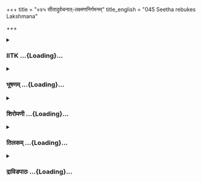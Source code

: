 +++
title = "०४५ सीतादुर्वचनात्-लक्ष्मणनिर्गमनम्"
title_english = "045 Seetha rebukes Lakshmana"

+++
<div caption="श्रीराम-हरिसीताराममूर्ति-घनपाठिभ्यां वचनम्" class="audioEmbed" src="https://archive.org/download/Ramayana-recitation-Sriram-harisItArAmamUrti-Ghanapaati-v2/Kanda_3/Kanda_3_ARK-045-Sitaa_Durvachanath_Lakshamana_Nirgamanam.mp3"></div>

<div class="js_include collapsed" newlevelforh1="3" title="IITK" unfilled url="/purANam/rAmAyaNam/audIchya-pAThaH/iitk/3_araNyakANDam/04-sItApaharaNam/045_sItAdurvachanAt-laxmaNanirgamanam.md">
<details><summary><h3>IITK ...{Loading}...</h3></summary>

There at the hermitage Sita asks Lakshmana to rush to Rama's help
Lakshmana resists, stating Rama needs no help--Sita lashes at Lakshmana
in harsh words.



#### श्लोकः
##### मूलम्
आर्तस्वरं तु तं भर्तुर्विज्ञाय सदृशं वने।  
उवाच लक्ष्मणं सीता गच्छ जीनीहि राघवम्॥3.45.1॥

##### शब्दार्थः
सीता Sita, वने in the forest, भर्तुः husband, सदृशम् similar, तम् that, आर्तस्वरम् voice in distress, विज्ञाय knowing, लक्ष्मणम् to Lakshmana, उवाच said, गच्छ go, राघवम् Rama, जानीहि know (what happened).

##### आङ्ग्लानुवादः
On hearing the voice in distress and recognising that it was similar to her husband's voice, Sita said to Lakshmana, 'Go and find out Rama's whereabouts'.



#### श्लोकः
##### मूलम्
न हि मे हृदयं स्थाने जीवितं वाऽवतिष्ठति।  
क्रोशतः परमार्तस्य श्रुतश्शब्दो मया भृशम्॥3.45.2॥  
आक्रन्दमानं तु वने भ्रातरं त्रातुमर्हसि।

##### शब्दार्थः
भृशम् greatly, क्रोशतः परमार्तस्य crying out in great distress, शब्दः voice, मया by me, श्रुतः heard, मे my, हृदयम् heart, जीवितं वा my life too, स्थाने in its place, न अवतिष्ठति is not resting, हि indeed, वने in the forest, आक्रन्दमानम् crying in pain, भ्रातरम् brother, त्रातुम् to protect, अर्हसि you ought to.

##### आङ्ग्लानुवादः
I clearly heard Rama calling out in great distress. Indeed, my heart as well as my life is not in its place (restless). You ought to go and protect your brother who is crying in pain in the forest.



#### श्लोकः
##### मूलम्
तं क्षिप्रमभिधाव त्वं भ्रातरं शरणैषिणम्॥3.45.3॥  
रक्षसां वशमापन्नं सिंहानामिव गोवृषम्।

##### शब्दार्थः
सिंहानाम् of the lions, गोवृषमिव like a bull, रक्षसाम् of demons, वशम् grip, आपन्नम् been under it, शरणैषिणम् seeking help, तं भ्रातरम् that brother, क्षिप्रम् quickly, त्वम् you, अभिधाव run.

##### आङ्ग्लानुवादः
Like a bull caught by lions, your brother is seeking help caught by demons. You should run at once to your brother.



#### श्लोकः
##### मूलम्
न जगाम तथोक्तस्तु भ्रातुराज्ञाय शासनम्॥3.45.4॥  
तमुवाच ततस्तत्र कुपिता जनकात्मजा।

##### शब्दार्थः
तथा like that, उक्तस्तु though instructed , भ्रातुः brother's, शासनम् order, आज्ञाय knowing, न जगाम did not go, ततः then, कुपिता angry, जनकात्मजा Sita, तत्र there, तम् him, उवाच said.

##### आङ्ग्लानुवादः
When he did not budge in obedience to his brother's order (to protect Sita), the daughter of Janaka in a rage said ः



#### श्लोकः
##### मूलम्
सौमित्रे मित्ररूपेण भ्रातुस्त्वमसि शत्रुवत्॥3.45.5॥  
यस्त्वमस्यामवस्थायां भ्रातरं नाभिपत्स्यसे।

##### शब्दार्थः
सौमित्रे son of Sumitra,( Lakshmana), यः who, त्वम् you, अस्याम् in this, अवस्थायाम् situation, भ्रातरम् your brother, नाभिपत्स्यसे not going to, त्वम् you, भ्रातुः to brother, मित्ररूपेण in the form of a friend, शत्रुवत् enemy, असि you are.

##### आङ्ग्लानुवादः
Since you, O son of Sumitra,  are not reaching out to your brother in this situation, you are an enemy to your brother in the guise of a friend৷৷



#### श्लोकः
##### मूलम्
इच्छसि त्वं विनश्यन्तं रामं लक्ष्मण मत्कृते॥3.45.6॥  
लोभात्त्वं मत्कृते नूनं नानुगच्छसि राघवम्।

##### शब्दार्थः
लक्ष्मण O Lakshmana, त्वम् you, रामम् Rama, विनश्यन्तम् being destroyed, मत्कृते for my sake, इच्छसि desirous, त्वम् you, मत्कृते for my sake, लोभात् out of greed, रामम् Rama, नानुगच्छसि you are not following him, नूनम्  surely.

##### आङ्ग्लानुवादः
It is possess me that you wish Rama's death. You do not rush to him certainly because of greed for me.



#### श्लोकः
##### मूलम्
व्यसनं ते प्रियं मन्ये स्नेहो भ्रातरिनास्तिते॥3.45.7॥  
तेन तिष्ठसि विश्रब्धंतमपश्यन्महाद्युतिम्।

##### शब्दार्थः
ते to you, व्यसनम् distrees, प्रियम् dear, मन्ये I think, ते to you, भ्रातरि for your brother, स्नेहः love, नास्ति is not there, तेन by that, महाद्युतिम् brilliiant, तम् him, अपश्यन् not seen, विश्रब्धम्  confident, तिष्ठसि you are standing.

##### आङ्ग्लानुवादः
I think Rama's adversity is welcome to you. You do not have any love towards your brother. It is for this that you stand unconcerned instead of proceeding to help your brilliant brother.



#### श्लोकः
##### मूलम्
किं हि संशयमापन्ने तस्मिन्निह मया भवेत्॥3.45.8॥  
कर्तव्यमिह तिष्ठन्त्या यत्प्रधानस्त्वमागतः।

##### शब्दार्थः
त्वम् you, यत्प्रधानः इह primarily to serve Rama, आगतः came here, तस्मिन् when he , संशयम् in difficulty, आपन्ने has met with, इह here, तिष्ठन्त्या remaining, मया by me, किम् what, कर्तव्यम् duty भवेत् be.

##### आङ्ग्लानुवादः
When he for whose service you have primary come here, has met with difficulty, what is the use of your being here? What purpose you serve by staying here with me ?



#### श्लोकः
##### मूलम्
इति ब्रुवाणां वैदेहीं बाष्पशोकपरिप्लुताम्॥3.45.9॥  
अब्रवील्लक्ष्मणस्त्रस्तां सीतां मृगवधूमिव।

##### शब्दार्थः
इति thus, ब्रुवाणाम् while speaking, बाष्पशोकपरिप्लुताम् flooded with tears of sorrow, त्रस्ताम् frightened lady, मृगवधूमिव like a female deer, वैदेहीम् Vaidehi, सीताम् Sita, लक्ष्मणः Lakshmana, अब्रवीत् said.

##### आङ्ग्लानुवादः
While Sita thus spoke, flooded with tears of sorrow, frightened like a doe, Lakshmana replied ः



#### श्लोकः
##### मूलम्
पन्नगासुरगन्धर्वदेवमानुषराक्षसैः॥3.45.10॥  
अशक्यस्तव वैदेहि भर्ता जेतुं न संशयः।

##### शब्दार्थः
वैदेहि Vaidehi, तव your, भर्ता husband, पन्नगासुरगन्धर्वदेवमानुषराक्षसैः pannagas, asuras, gandharvas, gods, men or even demons, जेतुम् to win, अशक्यः not possible, न संशयः there is no doubt.

##### आङ्ग्लानुवादः
O Vaidehi there is no doubt that pannagas, asuras, gandharvas, gods, men or even demons cannot defeat him.



#### श्लोकः
##### मूलम्
देवि देवमनुष्येषु गन्धर्वेषु पतत्रिषु॥3.45.11॥  
राक्षसेषु पिशाचेषु किन्नरेषु मृगेषु च।  
दानवेषु च घोरेषु स न विद्येत शोभने॥3.45.12॥  
यो रामं प्रतियुध्येत समरे वासवोपमम्।

##### शब्दार्थः
शोभने देवि O brilliant Devi, समरे वासवोपमम् like Indra in war, रामम् Rama, यः who, प्रतियुध्येत may encounter, देवमनुष्येषु among gods or men, गन्धर्वेषु among gandharvas, पतत्रिषु among birds, राक्षसेषु among demons, पिशाचेषु among goblins, किन्नरेषु even among kinnaras, मृगेषुच even animals, घोरेषु dreadful, दानवेषु demons, न विद्येत not found.

##### आङ्ग्लानुवादः
O brilliant Devi  none  among gods or men, gandharvas, birds or goblins kinnaras, wild animals or dreadful demons can encounter Rama in war.



#### श्लोकः
##### मूलम्
अवध्यस्समरे रामो नैवं त्वं वक्तुमर्हसि॥3.45.13॥  
न त्वामस्मिन्वने हातुमुत्सहे राघवं विना।

##### शब्दार्थः
रामः Rama, समरे in war, अवध्यः indestructible, त्वम् you, एवम् in this way, वक्तुम् to speak,  
नार्हसि it is not proper, त्वाम् you, राघवं विना without Rama, अस्मिन् in this, वने in the forest, हातुम् to leave alone, न उत्सहे I do not wish.

##### आङ्ग्लानुवादः
Rama is indestructible in war. It is not proper for you to say what you said. When he is not here I do not wish to leave you alone here in the forest.



#### श्लोकः
##### मूलम्
अनिवार्यं बलं तस्य बलैर्बलवतामपि॥3.45.14॥  
त्रिभिर्लोकैस्समुद्युक्तैस्सेश्वरैरपि सामरैः।

##### शब्दार्थः
बलवताम् of strong people, बलैरपि even with all their strength, सेश्वरैः by Indra, सामरैरपि even by those supported by gods, समुद्युक्तैः by the wellequipped, त्रिभिः लोकै by the three worlds, अपि also, तस्य his, बलम् strength, अनिवार्यम् irresistible.

##### आङ्ग्लानुवादः
He cannot be stopped by the strength of the mighty, or by Indra supported by gods or by the wellequipped armies of all the three worlds.



#### श्लोकः
##### मूलम्
हृदयं निर्वृतं तेऽस्तुसन्तापस्त्यज्यतामयम्॥3.45.15॥  
आगमिष्यति ते भर्ता श्रीघ्रं हत्वा मृगोत्तमम्।

##### शब्दार्थः
ते your, हृदयम् heart, निर्वृतम् relieved, अस्तु may be, अयम् this, सन्तापः sorrow, त्यज्यताम् give up, ते भर्ता your husband, मृगोत्तमम् excellent deer, हत्वा after killing, श्रीघ्रम् quickly, आगमिष्यति will come back.

##### आङ्ग्लानुवादः
May your heart be relieved (of this fear)  Give up this grief. Your husband will soon return with the excellent deer killed.



#### श्लोकः
##### मूलम्
न च तस्य स्वरो व्यक्तं मायया केन चित्कृतः।  
गन्धर्वनगरप्रख्या माया सा तस्य रक्षसः॥3.45.16॥

##### शब्दार्थः
तस्य his, स्वरः voice, न not, व्यक्तम् it is clear, केन चित् by some one, मायया deceptively, कृतः is made, सा that, तस्य रक्षसः of that demon, गन्धर्वनगरप्रख्या like the city of the gandharvas, माया illusion.

##### आङ्ग्लानुवादः
Surely it is not his voice. It is contrived by some one's illusory power. It is the illusion created by that demon, like the city of the gandharvas. (which does not exist.)



#### श्लोकः
##### मूलम्
न्यासभूतासि वैदेहि न्यस्ता मयि महात्मना॥3.45.17॥  
रामेण त्वं वरारोहे न त्वां त्यक्तुमिहोत्सहे।

##### शब्दार्थः
वरारोहे O beautiful lady, वैदेहि Vaidehi, न्यासभूतासि  entrusted for safety, महात्मना by the great self, रामेण by Rama, मयि with me, न्यस्ता  entrusted, इह here, त्वाम् you, त्यक्तुम् to leave, नोत्सहे  not act.

##### आङ्ग्लानुवादः
O best of women Vaidehi  great Rama has entrusted your safty to me. I do not wish to leave you here alone.



#### श्लोकः
##### मूलम्
कृतवैराश्च वैदेहि वयमेतैर्निशाचरैः॥3.45.18॥  
खरस्य निधनादेव जनस्थानवधं प्रति।

##### शब्दार्थः
वैदेहि Vaidehi, खरस्य Khara's, निधनादेव since his killing, जनस्थानवधं प्रति towards killing of the residents of Janasthana, वयम् we, एतैः by these, निशाचरैः by the demons, कृतवैराः  developed enmity.

##### आङ्ग्लानुवादः
O Vaidehi since the killing of Khara and the residents of Janasthana we have developed enmity with the demons.



#### श्लोकः
##### मूलम्
राक्षसा विविधा वाचो विसृजन्ति महावने॥3.45.19॥  
हिंसाविहारा वैदेहि न चिन्तयितुमर्हसि।

##### शब्दार्थः
वैदेहि Vaidehi, महावने in the great forest, हिंसा विहाराः who wander by torturing, राक्षसाः demons, विविधाः different , वाचः words, विसृजन्ति they spread, चिन्तयितुम् to worry, नार्हसि you need not.

##### आङ्ग्लानुवादः
These demons wander about tormenting others and spreading rumours of all kinds.  
You need not worry about them.



#### श्लोकः
##### मूलम्
लक्ष्मणेनैवमुक्ता सा क्रुद्धा संरक्तलोचना॥3.45.20॥  
अब्रवीत्परुषं वाक्यं लक्ष्मणं सत्यवादिनम्।

##### शब्दार्थः
लक्ष्मणेन by  Lakshmana, एवम् in that way, उक्ता having been told, सा Sita, क्रुद्धा an angry, संरक्तलोचना with eyes turned red, सत्यवादिनम् to the truthful, लक्ष्मणम् Lakshmana, परुषम् harsh, वाक्यम् words, अब्रवीत् she spoke.

##### आङ्ग्लानुवादः
Addressed thus by Lakshmana, Sita got mighty angry. Her eyes turned red and she spoke harshly to truthful Lakshmana



#### श्लोकः
##### मूलम्
अनार्याकरणारम्भ नृशंस कुलपांसन॥3.45.21॥  
अहं तव प्रियं मन्ये रामस्य व्यसनं महत्।

##### शब्दार्थः
अनार्यकरणारम्भ man of bad conduct, नृशंस cruel one, कुलपांसन disgrace to your family, रामस्य at Rama's, महत् great, व्यसनम् disaster, तव yours, प्रियम् pleasing, अहम् I, मन्ये I think.

##### आङ्ग्लानुवादः
O ignoble, cruel Lakshmana, you are a disgrace to your family. I think this great disaster of Rama is a pleasure to you.



#### श्लोकः
##### मूलम्
रामस्य व्यसनं दृष्ट्वा तेनैतानि प्रभाषसे॥3.45.22॥  
नैतच्चित्रं सपत्नेषु पापं लक्ष्मण यद्भवेत्।  
त्वद्विधेषु नृशंसेषु नित्यं प्रच्छन्नचारिषु॥3.45.23॥

##### शब्दार्थः
लक्ष्मण Lakshmana, रामस्य व्यसनम् Rama's disaster, दृष्ट्वा  seeing, तेन by that, एतानि these words, (प्र)भाषसे speak, नित्यम् always, प्रच्छन्नचारिषु  who move in disguise, नृशंसेषु cruel men, त्वद्विधेषु among men like you, सपत्नेषु among rivals, पापम् sin, भवेत् इति यत् will be thus, एतत् this, चित्रम् wonder, न not .

##### आङ्ग्लानुवादः
O Lakshmana,do you speak such words seeing the disaster of Rama?  No wonder that cruel men who always move like you in disguise will thus resort to sinful action against rivals.



#### श्लोकः
##### मूलम्
सुदुष्टस्त्वं वने राममेकमेकोऽनुगच्छसि।  
मम हेतोः प्रतिच्छन्नः प्रयुक्तोभरतेन वा॥3.45.24॥

##### शब्दार्थः
सुदुष्टः very wicked , त्वम् you, एकः alone, प्रतिच्छन्नः  hiding your true self, हेतोः reason, भरतेन by Bharata, प्रयुक्तः वा or employed,  एकम् alone, रामम् Rama, वने in forest, अनुगच्छसि you are following.

##### आङ्ग्लानुवादः
You are very wicked. You are hiding your true identity, and employed by Bharata, you are following Rama in the forest as he is alone.



#### श्लोकः
##### मूलम्
तन्नसिध्यति सौमित्रे तव वा भरतस्य वा।  
कथमिन्दीवरश्यामं पद्मपत्रनिभेक्षणम्॥3.45.25॥  
उपसंश्रित्य भर्तारं कामयेयं पृथग्जनम्।

##### शब्दार्थः
सौमित्रे Lakshmana, तव वा yours or, भरतस्य वा or Bharata's, तत् such, नसिध्यति will not be fulfilled, पद्मपत्रनिभेक्षणम् eyes like lotus petals, इन्दीवरश्यामम् looks like a blue lotus,  भर्तारम् husband, उपसंश्रित्य held the hands of, पृथग्जनम् other men, कथम् how, कामयेयम् can I prefer ?

##### आङ्ग्लानुवादः
O Lakshmana such intention of yours or even of Bharata's will not be fulfilled. I have held the hands of Rama who has eyes like the lotus petal, who has the complexion of the blue lotus. How can I prefer some other man?



#### श्लोकः
##### मूलम्
समक्षं तव सौमित्रे प्राणांस्त्यक्षे न संशयः।  
रामं विना क्षणमपि न हि जीवामि भूतले॥3.45.26॥

##### शब्दार्थः
सौमित्रे O Saumitri, तव in your, समक्षम् presence, प्राणाम् life, त्यक्ष्ये I  give up, संशयः doubt, न  
not, रामं विना without Rama, क्षणमपि even a moment, भूतले on earth, न जीवामि हि I will not live.

##### आङ्ग्लानुवादः
I will undoubtedly give up my life in your presence.I will not live even for a moment on earth without Rama, O son of Sumitra



#### श्लोकः
##### मूलम्
इत्युक्तः परुषं वाक्यं सीतया रोमहर्षणम्॥3.45.27॥  
अब्रवील्लक्ष्मणस्सीतां प्राञ्जलिर्विजितेन्द्रियः।

##### शब्दार्थः
विजितेन्द्रियः  selfcontrolled, लक्ष्मणः Lakshmana, सीतया by Sita, इति in this way, रोमहर्षणम् causing horripilation, परुषम् harsh, वाक्यम् words, उक्तः uttered, प्राञ्जलिः with folded palms, सीताम् to Sita, अब्रवीत् said.

##### आङ्ग्लानुवादः
The selfcontrolled Lakshmana with folded palms replied to Sita's harsh, horripilating wordsः



#### श्लोकः
##### मूलम्
उत्तरं नोत्सहे वक्तुं दैवतं भवती मम॥3.45.28॥  
वाक्यमप्रतिरूपं तु न चित्रं स्त्रीषु मैथिलि।  
स्वभावस्त्वेष नारीणामेवं लोकेषु दृश्यते॥3.45.29॥

##### शब्दार्थः
मैथिलि Mythili, उत्तरम् reply, वक्तुम् to tell, नोत्सहे not wish, भवती yourself, मम for me, दैवतम् deity, अप्रतिरूपम् unworthy, वाक्यम् word, स्त्रीषु among women, चित्रम् wonder, न not, एषः such, नारीणाम् women's, स्वभावस्तु nature, लोकेषु in the world, एवम् likewise, दृश्यते is  seen.

##### आङ्ग्लानुवादः
O princess from Mithila, I do not want to use such harsh words. To me you are a deity (worthy of adoration). It is not surprising that women of the world use such undeserving words. It is their nature.



#### श्लोकः
##### मूलम्
विमुक्तधर्माश्चपलास्तीक्ष्णा भेदकराः स्त्रियः।  
न सहे हीदृशं वाक्यं वैदेहि जनकात्मजे॥3.45.30॥  
श्रोत्रयोरुभयोर्मेद्य तप्तनाराचसन्निभम्।

##### शब्दार्थः
स्त्रियः women, विमुक्तधर्माः devoid of dharma, चपलाः fickle, तीक्ष्णाः sharptongued, भेदकराः piercing, जनकात्मजे daughter of Janaka, वैदेहि Vaidehi, मे my, उभयोः two, श्रोत्रयोः ears, तप्तनाराचसन्निभम् like red hot darts(words that pierce ears like arrows), वाक्यम् words, अद्य now, न सहे हि cannot bear

##### आङ्ग्लानुवादः
Women devoid dharma are fickle and inconsistent. They use sharp, piercing words. O daughter of Janaka, O princess from Videha, your words pierce my ears like redhot darts.I cannot tolerate them.



#### श्लोकः
##### मूलम्
उपशृण्वन्तु मे सर्वे साक्षिभूता वनेचराः॥3.45.31॥  
न्यायवादी यथान्यायमुक्तोऽहं परुषं त्वया।

##### शब्दार्थः
न्यायवादी am just in speaking, अहम् I, त्वया by you, यथा like this, परुषम् harsh words, अन्यायम् unjustified, उक्तः spoken, मे to me, साक्षिभूताः witnesses , सर्वे all, वनेचराः  foresters, उपशृण्वन्तु listen.

##### आङ्ग्लानुवादः
I speak what is just while you use harsh and unjust words. Let all beings who move in the forest bear witness.



#### श्लोकः
##### मूलम्
धिक्त्वामद्य प्रणश्य त्वं यन्मामेवं विशङ्कसे।  
स्त्रीत्वलदुष्टं स्वभावेन गुरुवाक्ये व्यवस्थितम्॥3.45.32॥

##### शब्दार्थः
त्वाम् you, धिक् fie upon, स्त्रीत्वात् दुष्टस्वभावेन  woman's wicked nature, त्वम् you, गुरुवाक्ये on the word of my brother, व्यवस्थितम् stood firmly, माम् me, यत्  since, एवम् thus, विशङ्कसे doubting, प्रणश्य you will fall to ruin.

##### आङ्ग्लानुवादः
Fie upon you. Like a woman of wicked nature you doubt me when I stood firm by my brother's words. You will go to ruin.



#### श्लोकः
##### मूलम्
गमिष्ये यत्र काकुत्स्थ स्वस्ति तेऽस्तु वरानने॥3.45.33॥  
रक्षन्तु त्वां विशालाक्षि समग्रा वनदेवताः।

##### शब्दार्थः
वरानने O beautiful lady, काकुत्स्थ Rama, यत्र whereever he be, गमिष्ये will go, ते स्वस्ति अस्तु be happy, विशालाक्षि O largeeyed lady, त्वाम् to you, समग्राः all the, वनदेवताः sylvan deties, रक्षन्तु protect you.

##### आङ्ग्लानुवादः
O beautiful lady, I will go to Rama wherever he may be. Be happy. O largeeyed one, may  all the deities of the forest protect you.



#### श्लोकः
##### मूलम्
निमित्तानि च घोराणि यानि प्रादुर्भवन्ति मे॥3.45.34॥  
अपि त्वां सह रामेण पश्येयं पुनरागतः।  
न वेत्येतन्न जानामि वैदेहि जनकात्मजे॥3.45.35॥

##### शब्दार्थः
जनकात्मजे daughter of Janaka, वैदेहि Vaidehi, घोराणि dreadful, यानि those, निमित्तानि omens, मे me, प्रादुर्भवन्ति are manifesting, पुनः again, आगतः when I return, त्वाम् you, सह along with, रामेण with Rama, अपि पश्येयम् will I ever see, न वा or not, इत्येतत् in this way, न जानामि I do not know.

##### आङ्ग्लानुवादः
O daughter of Janaka O princess from Videha, I see dreadful omens. I do not know whether I will see you when I am back with Rama.



#### श्लोकः
##### मूलम्
लक्ष्मणेनैवमुक्ता सा रुदन्ती जनकात्मजा।  
प्रत्युवाच ततो वाक्यं तीव्रं बाष्पपरिप्लुता॥3.45.36॥

##### शब्दार्थः
लक्ष्मणेन by Lakshmana, एवम् likewise, उक्ता spoken, सा जनकात्मजा she, the daughter of Janaka, ततः then, रुदन्ती while crying, बाष्पपरिप्लुता eyes filled with tears, तीव्रम् harsh, वाक्यम् words, प्रत्युवाच replied.

##### आङ्ग्लानुवादः
At these words of Lakshmana Sita started crying. With eyes filled with tears she replied with harshness ः



#### श्लोकः
##### मूलम्
गोदावरीं प्रवेक्ष्यामि विना रामेण लक्ष्मण।  
अबन्धिष्येऽथवा त्यक्ष्ये विषमे देहमात्मनः॥3.45.37॥

##### शब्दार्थः
लक्ष्मण Lakshmana, रामेण विना without Rama, गोदावरीम् Godavari, प्रवेक्ष्यामि I will enter, अथवा or else, अबन्धिष्ये hang myself, विषमे  cliff ( dangerous place), आत्मनः myself, देहम् body, त्यक्ष्ये will give up.

##### आङ्ग्लानुवादः
O Lakshmana without Rama I will drown myself in Godavari or hang myself or leap from a cliff into death.



#### श्लोकः
##### मूलम्
पिबाम्यहं विषं तीक्ष्णं प्रवेक्ष्यामि हुताशनम्।  
न त्वहं राघवादन्यं पदापि पुरुषं स्पृशे॥3.45.38॥

##### शब्दार्थः
अहम् I, तीक्ष्णम् विषम् venom, पिबामि I will drink, हुताशनम् fire, प्रवेक्ष्यामि I will enter, तु but, अहम् I, राघवात् Rama's, अन्यम् other, पुरुषम् man, पदापि even with feet, न स्पृशे I will not touch.

##### आङ्ग्लानुवादः
I will drink deadly poison or enter fire and die, but will not touch any other man even with my feet.



#### श्लोकः
##### मूलम्
इति लक्ष्मणमाक्रुश्य सीता दुःखसमन्विता।  
पाणिभ्यां रुदती दुःखादुदरं प्रजघान ह॥3.45.39॥

##### शब्दार्थः
सीता Sita, इति thus, लक्ष्मणम् to Lakshmana, आक्रुश्य दुःखसमन्विता blaming and crying in distress, रुदती crying, दुःखात् with grief, पाणिभ्याम् by her hands, उदरम् belly, प्रजघान ह hit herself.

##### आङ्ग्लानुवादः
Thus Sita cried in distress, sadly hitting her belly with both the hands, blaming Lakshmana (all the time).



#### श्लोकः
##### मूलम्
तामार्तरूपां विमना रुदन्तीं सौमित्रिरालोक्य विशालनेत्राम्।  
आश्वासयामास न चैव भर्तु स्तं भ्रातरंकिञ्चिदुवाच सीता॥3.45.40॥

##### शब्दार्थः
सौमित्रिः Saumitri, विमनाः dejected, आर्तरूपाम्  in a pitiable state, रुदन्तीम् crying, ताम् her, विशालनेत्राम् largeeyed, आलोक्य seeing, आश्वसयामास  consoled, सीता Sita, भर्तुः husband's, भ्रातरम् brother, तम् him, किञ्चित् any thing, न उवाच did not speak.

##### आङ्ग्लानुवादः
Saumitri saw  the largeeyed, dejected Sita crying in distress.He pacified and consoled her but she did not say anything at all to her husband's brother.



#### श्लोकः
##### मूलम्
ततस्तु सीतामभिवाद्य लक्ष्मणः कृताञ्जलिः किञ्चिदभिप्रणम्य च।  
अन्वीक्षमाणो बहुशश्च मैथिलीम् जगाम रामस्य समीपमात्मवान्॥3.45.41॥

##### शब्दार्थः
ततः then, आत्मवान्  selfcomposed, लक्ष्मणः Lakshmana, सीताम् to Sita, अभिवाद्य taking leave, कृताञ्जलिः with joined palms, किञ्चित् a little, अभिप्रणम्य saluting with great reverence, बहुशः in several ways, मैथिलीम् princess from Mithila, अन्वीक्षमाणः looking at her, रामस्य of Rama, समीपम् near, जगाम went.

##### आङ्ग्लानुवादः
Selfcomposed Lakshmana with joined palms saluted her with great reverence.And then, turning towards her again and again, left for Rama.  

#### समाप्तिः
 श्रीमद्रामायणे वाल्मीकीय आदिकाव्ये अरण्यकाण्डे पञ्जचत्वारिंशस्सर्गः॥  
Thus ends the fortyfifth sarga of Aranyakanda of the holy Ramayana the first epic composed by sage Valmiki.

</details>
</div>
<div class="js_include collapsed" newlevelforh1="3" title="भूषणम्" unfilled url="/purANam/rAmAyaNam/audIchya-pAThaH/TIkA/bhUShaNa_iitk/3_araNyakANDam/04-sItApaharaNam/045_sItAdurvachanAt-laxmaNanirgamanam.md">
<details><summary><h3>भूषणम् ...{Loading}...</h3></summary>



आर्तस्वरं तु तं भर्तुर्विज्ञाय सदृशं वने ।  

उवाच लक्ष्मणं सीता गच्छ जानीहि राघवम्  ॥  ३।४५।१  ॥   

अस्थाने भयशङ्किन्या जानक्यापि सुहृज्जनम् । धिक्कृत्य चिन्तितं रामं
नित्यापूर्वामहं भजे  ॥  आर्त्तस्वरं त्वित्यादि । भर्तुः भर्तुस्स्वरस्य  ॥ 
३।४५।१  ॥   

  

नहि मे हृदयं स्थाने जीवितं वावतिष्ठति ।  

क्रोशतः परमार्तस्य श्रुतः शब्दो मया भृशम्  ॥  ३।४५।२  ॥   

आक्रन्दमानं तु वने भ्रातरं त्रातुमर्हसि ।  

तं क्षिप्रमभिधाव त्वं भ्रातरं शरणैषिणम् ।  

रक्षसां वशमापन्नं सिंहानामिव गोवृषम्  ॥  ३।४५।३  ॥   

नहीति । हृदयं मनः । जीवितं प्राणः । वाशब्दः समुच्चये । स्थाने स्वस्थाने
मोहो इति भावः । शरणैषिणं रक्षकार्थिनं गोवृषमिति सामान्यविशेषयोः प्रयोगः
करिकलभवत् । इति सीता लक्ष्मणमुवाचेति सम्बन्धः  ॥  ३।४५।२,३  ॥   

  

न जगाम तथोक्तस्तु भ्रातुराज्ञाय शासनम् ।  

तमुवाच ततस्तत्र कुपिता जनकात्मजा  ॥  ३।४५।४  ॥   

न जगामेति । शासनम् "अप्रमत्तेन ते भाव्यम्" इत्याद्युक्तम्  ॥  ३।४५।४  ॥   

  

सौमित्रे मित्ररूपेण भ्रातुस्त्वमसि शत्रुवत् ।  

यस्त्वमस्यामवस्थायां भ्रातरं नाभिपत्स्यसे  ॥  ३।४५।५  ॥   

मित्ररूपेणोपलक्षितः रूपेण मित्रसदृशः क्रियया शत्रुतुल्यो ऽसीत्यर्थः ।
शात्रवक्रियां दर्शयति यस्त्वमिति  ॥  ३।४५।५  ॥   

  

इच्छसि त्वं विनश्यन्तं रामं लक्ष्मण मत्कृते ।  

लोभान्मम कृते नूनं नानुगच्छसि राघवम्  ॥  ३।४५।६  ॥   

व्यसनं ते प्रियं मन्ये स्नेहो भ्रातरि नास्ति ते ।  

तेन तिष्ठसि विस्रब्धस्तमपश्यन् महाद्युतिम्  ॥  ३।४५।७  ॥   

इच्छसीति । इच्छायां हेतुमाह मत्कृत इति । मत्परिग्रहार्थमित्यर्थः ।
दार्ढ्याय पुनराह लोभादिति । लोभो मल्लाभेच्छा  ॥  ३।४५।६,७  ॥   

  

किं हि संशयमापन्ने तस्मिन्नह मया भवेत् ।  

कर्तव्यमिह तिष्ठन्त्या यत्प्रधानस्त्वमागतः  ॥  ३।४५।८  ॥   

इति ब्रुवाणां वैदेहीं बाष्पशोकपरिप्लुताम् ।  

अब्रवील्लक्ष्मणस्त्रस्तां सीतां मृगवधूमिव  ॥  ३।४५।९  ॥   

पन्नगासुरगन्धर्वदेवमानुषराक्षसैः ।  

अशक्यस्तव वैदेहि भर्ता जेतुं न संशयः  ॥  ३।४५।१०  ॥   

देवि देवमनुष्येषु गन्धर्वेषु पतत्ित्रषु ।  

राक्षसेषु पिशाचेषु किन्नरेषु मृगेषु च  ॥  ३।४५।११  ॥   

दानवेषु च घोरेषु न स विद्येत शोभने ।  

यो रामं प्रतियुद्ध्येत समरे वासवोपमम्  ॥  ३।४५।१२  ॥   

त्वद्रक्षणं विहाय कथं गमिष्यामीत्यत्राह किं हीति । यो रामः प्रधानं यस्य
सः यत्प्रधानः त्वमिहागतः तस्मिन् रामे । संशयं प्राणसंशयमापन्ने सति
इहाश्रमपदे तिष्ठत्या मया किं कार्यम् । न किमपीत्यर्थः  ॥  ३।४५।८१२  ॥   

  

अवध्यः समरे रामो नैवं त्वं वक्तुमर्हसि ।  

न त्वामस्मिन्वने हातुमुत्सहे राघवं विना  ॥  ३।४५।१३  ॥   

अवध्य इति । एवम् उक्तप्रकारं परुषभाषणम् । राघवं विना स्थितां
त्वामित्यन्वयः  ॥  ३।४५।१३  ॥   

  

अनिवार्यं बलं तस्य बलैर्बलवतामपि ।  

त्रिभिर्लोकैः समुद्युक्तैः सेश्वरैरपि सामरैः  ॥  ३।४५।१४  ॥   

समुद्युक्तैः सन्नाहवद्भिः । सेश्वरैः सेन्द्रैः  ॥  ३।४५।१४  ॥   

  

हृदयं निर्वृतं ते ऽस्तु सन्तापस्त्यज्यतामयम् ।  

आगमिष्यति ते भार्ता शीघ्रं हत्वा मृगोत्तमम्  ॥  ३।४५।१५  ॥   

निर्वृतं निर्दुःखम्  ॥  ३।४५।१५  ॥   

  

न च तस्य स्वरो व्यक्तं मायया केनचित्कृतः ।  

गन्धर्वनगरप्रख्या माया सा तस्य रक्षसः  ॥  ३।४५।१६  ॥   

न चेति । तस्य रामस्य नायं स्वरः, अपितु केनचिदन्येन मायया विचित्रशक्त्या
कृतः । वस्तुतस्तु मारीचस्यैवेयं मायेत्याह गन्धर्वेति । तस्य रक्षसः ।
मृगीभूतस्य रक्षसः सा स्वरः, मायापेक्षया स्त्रीत्वम् । गन्धर्वनगरप्रख्या
गन्धर्वनगरतुल्या माया । यद्वा सा मृगरूपम् । गन्धर्वनगरं नाम
मेघादावारोपित्तं प्रासादवनादिकं तत्कदाचिद् दृश्यते तद्यथा व्यामोहजनकं
तथा चित्रवस्तुरूपा परव्यामोहजनिका काचिच्छक्तिर्माया सा तस्य रक्षसः
मारीचस्यास्ति यया मुह्यसीत्यर्थः । "गन्धर्वनगरं प्रोक्तमिन्द्रजालं
मनीषिभिः" इत्यप्याहुः  ॥  ३।४५।१६  ॥   

  

न्यासभूतासि वैदेहि न्यस्ता मयि महात्मना ।  

रामेण त्वं वरारोहे न त्वां त्यक्तुमिहोत्सहे  ॥  ३।४५।१७  ॥   

न्यासेति । न्यासभूतासि निक्षेपरूपासि । केन निक्षिप्तेत्यत आह रामेण मयि
न्यस्तेति  ॥  ३।४५।१७  ॥   

  

कृतवैराश्च वैदेहि वयमेतैर्निशाचरैः ।  

खरस्य निधनादेव जनस्थानवधं प्रति  ॥  ३।४५।१८  ॥   

कृतवैरा इति । खरस्य स्वामिनो निधनात् जनस्थाने वधो यः तं प्रति
वयमेतैर्निशाचरैः कृतवैराः, एते अस्मासु वैरमाचरितवन्त इत्यर्थः  ॥  ३।४५।१८
 ॥   

  

राक्षसा विविधा वाचो विसृजन्ति महावने ।  

हिंसाविहारा वैदेहि न चिन्तयितुमर्हसि  ॥  ३।४५।१९  ॥   

लक्ष्मणेनैवमुक्ता सा क्रुद्धा संरक्तलोचना ।  

अब्रवीत्परुषं वाक्यं लक्ष्मणं सत्यवादिनम्  ॥  ३।४५।२०  ॥   

किं तत इत्यत्राह राक्षसा इति । वाचो विसृजन्ति अस्मन्मोहनार्थमिति शेषः  ॥ 
३।४५।१९,२०  ॥   

  

अनार्याकरुणारम्भ नृशंस कुलपांसन ।  

अहं तव प्रियं मन्ये रामस्य व्यसनं महत्  ॥  ३।४५।२१  ॥   

रामस्य व्यसनं दृष्ट्वा तेनैतानि प्रभाषसे  ॥  ३।४५।२२  ॥   

अनार्य दुःशील अकरुणारम्भ दयाप्रसक्तिरहित तत्र युक्तिमाह रामस्येति । तेन
अनार्यत्वादिकारणेन रामस्य व्यसनं दृष्ट्वा एतानि पूर्वोक्तवचनानि प्रभाषसे
 ॥  ३।४५।२१,२२  ॥   

  

नैतच्चित्रं सपत्नेषु पापं लक्ष्ण यद्भवेत् ।  

त्वद्विधेषु नृशंसेषु नित्यं प्रच्छन्नचारिषु  ॥  ३।४५।२३  ॥   

प्रच्छन्नचारिषु त्वद्विधेषु सपत्नेषु पापं भवेदिति यत् एतन्न चित्रम्,
नृशंसत्वादिकारणेन हेतुत्वेनोपात्तम्  ॥  ३।४५।२३  ॥   

  

सुदुष्टस्त्वं वने राममेकमेको ऽनुगच्छसि ।  

मम हेतोः प्रतिच्छन्नः प्रयुक्तो भरतेन वा  ॥  ३।४५।२४  ॥   

सुदुष्ट इति । प्रुयक्तः प्रेषितः  ॥  ३।४५।२४  ॥   

  

तन्न सिद्ध्यति सौमित्रे तव वा भरतस्य वा ।  

कथमिन्दीवरश्यामं पद्मपत्रनिभेक्षणम् ।  

उपसंश्रित्य भर्तारं कामयेयं पृथग्जनम्  ॥  ३।४५।२५  ॥   

समक्षं तव सौमित्रे प्राणांस्त्यक्ष्ये न संशयः ।  

रामं विना क्षणमपि नहि जीवामि भूतले  ॥  ३।४५।२६  ॥   

तन्न सिद्ध्यतीति । पृथग्जनं क्षुद्रपुरुषम्  ॥  ३।४५।२५,२६  ॥   

  

इत्युक्तः परुषं वाक्यं सीतया रोमहर्षणम् ।  

अब्रवील्लक्ष्मणः सीतां प्राञ्जलिर्विजितेन्द्रियः  ॥  ३।४५।२७  ॥   

इत्युक्तः परुषं वाक्यमिति । "अप्रधाने दुहादीनाम्" इति कर्मण्यप्रधाने
द्वितीया । सीतापारुष्येण प्रतिपारुष्यादिराहित्यं सूचयति विजितेन्द्रिय
इति  ॥  ३।४५।२७  ॥   

  

उत्तरं नोत्सहे वक्तुं दैवतं भवती मम ।  

वाक्यमप्रतिरूपं तु न चित्रं स्त्रीषु मैथिलि  ॥  ३।४५।२८  ॥   

स्वभावस्त्वेष नारीणामेवं लोकेषु दृश्यते ।  

विमुक्तधर्माश्चपलास्तीक्ष्णा भेदकराः स्त्रियः  ॥  ३।४५।२९  ॥   

न सहे हीदृशं वाक्यं वैदेहि जनकात्मजे ।  

श्रोत्रयोरुभयोर्मे ऽद्य तप्तनाराचसन्निभम्  ॥  ३।४५।३०  ॥   

उत्तरमिति । अप्रतिरूपम् अत्यन्तानुचितम् । विमुक्तधर्माः
परित्यक्तविनयादिधर्माः । चपलाः चञ्चलचित्ताः । तीक्ष्णाः क्रूरहृदयाः ।
भेदकराः परस्परस्नेहकार्यविच्छेदकराः  ॥  ३।४५।२८३०  ॥   

  

उपशृण्वन्तु मे सर्वे साक्षिभूता वनेचराः ।  

न्यायवादी यथा ऽन्यायमुक्तो ऽहं परुषं त्वया  ॥  ३।४५।३१  ॥   

उपशृण्वन्त्विति । मे साक्षिभूताः वनेचराः । न्यायवादी अहं त्वया अन्यायं
परुषं यथा उक्तः तथा उपशृण्वन्तु  ॥  ३।४५।३१  ॥   

  

धिक् त्वामद्य प्रणश्य त्वं यन्मामैवं विशङ्कसे ।  

स्त्रीत्वं दुष्टं स्वभावेन गुरुवाक्ये व्यवस्थितम्  ॥  ३।४५।३२  ॥   

गमिष्ये यत्र काकुत्स्थः स्वस्ति ते ऽस्तु वरानने ।  

रक्षन्तु त्वां विशालाक्षि समग्रा वनदेवताः  ॥  ३।४५।३३  ॥   

निमित्तानि हि घोराणि यानि प्रादुर्भवन्ति मे ।  

अपि त्वां सह रामेण पश्येयं पुनरागतः  ॥  ३।४५।३४  ॥   

\[न वेत्येतन्न जानामि वैदेहि जनकात्मजे ।\]  

लक्ष्मणेनैवमुक्ता सा रुदन्ती जनकात्मजा ।  

प्रयुवाच ततो वाक्यं तीव्रं बाष्पपरिप्लुता  ॥  ३।४५।३५  ॥   

धिक्त्वामिति "उभवर्तसोः" इत्यादिना धिग्योगेद्वीतीया  ॥  ३।४५।३२३५  ॥   

  

गोदावरीं प्रवेक्ष्यामि विना रामेण लक्ष्मण ।  

आबन्धिष्ये ऽथवा त्यक्ष्ये विषमे देहमात्मनः  ॥  ३।४५।३६  ॥   

पिबाम्यहं विषं तीक्ष्णं प्रवेक्ष्यामि हुताशनम् ।  

न त्वहं राघवादन्यं पदापि पुरुषं स्पृशे  ॥  ३।४५।३७  ॥   

आबन्धिष्ये उद्बन्धनं करिष्यामि । विषमे भृग्वादिविषमस्थले । पातेनेति शेषः
। स्पृशे स्पृशामि  ॥  ३।४५।३६,३७  ॥   

  

इति लक्ष्मणमाक्रुश्य सीता दुःखसमन्विता ।  

पाणिभ्यां रुदती दुःखादुदरं प्रजघान ह  ॥  ३।४५।३८  ॥   

आक्रुश्य विनिन्द्य  ॥  ३।४५।३८  ॥   

  

तामार्त्तरूपां विमना रुदन्तीं सौमित्रिरालोक्य विशालनेत्राम् ।  

आश्वासयामास न चैव भर्तुस्तं भ्रातरं किञ्चिदुवाच सीता  ॥  ३।४५।३९  ॥   

तामिति । भर्तुर्भ्रातरं न किञ्चिदुवाचेति आश्वासनव्याजेन गमनविलम्बं
करोतीति कोपेनेति शेषः  ॥  ३।४५।३९  ॥   

  

ततस्तु सीतामभिवाद्य लक्ष्मणः कृताञ्जलिः किञ्चिदभिप्रणम्य च ।  

अन्वीक्षमाणो बहुशश्च मैथिलीं जगाम रामस्य समीपमात्मवान्  ॥  ३।४५।४०  ॥   

इत्यार्षे श्रीरामायणे वाल्मीकीये आदिकाव्ये श्रीमदारण्यकाण्डे
पञ्चचत्वारिंशः सर्गः  ॥  ४५  ॥   

किञ्चिदिति कोपमिश्रत्वात् किञ्चित्प्रणामः । बहुशो ऽन्वीक्षमाण इति
कथमेनामेकाकिनीं त्यक्त्वा गमिष्यामीत्यनुशयेन बहुशो ऽन्वीक्षणम् ।
आत्मवान् धैर्यवान् । अस्मिन् सर्गे सार्धचत्वारिंशच्छ्लोकाः  ॥  ३।४५।४०
 ॥   

इति श्रीगोविन्दराजविरचिते श्रीरामायणभूषणे रत्नमेखलाख्याने
आरण्यकाण्डव्याख्याने पञ्चचत्वारिंशः सर्गः  ॥  ४५  ॥   



</details>
</div>
<div class="js_include collapsed" newlevelforh1="3" title="शिरोमणी" unfilled url="/purANam/rAmAyaNam/audIchya-pAThaH/TIkA/shiromaNI_iitk/3_araNyakANDam/04-sItApaharaNam/045_sItAdurvachanAt-laxmaNanirgamanam.md">
<details><summary><h3>शिरोमणी ...{Loading}...</h3></summary>



मारीचवधानन्तरकालिकं रामवृत्तान्तमुक्त्वा
सीतावृत्तान्तमाह--आर्तेत्यादिभिः । भर्तुर्भर्तृस्वरस्य सदृशं तमार्तस्वरं
विज्ञाय त्वं गच्छ राघवं जानीहि क्वास्तीति बुध्यस्व इति सीता लक्ष्मणमुवाच
। भर्तुः सदृशमित्युक्त्या नेदं रामवचः इति सीतया ज्ञातमिति सूचितम्,
जानीहीत्युक्त्या केन कथमेवं शब्दः कृत इति तद्विषयिणी जिज्ञासा सूचिता  ॥ 
३।४५।१  ॥   

  

सीतावचनान्तराण्याह--न हीति । क्रोशतः मां त्वां च आह्वयतः परमार्तस्य
कस्यचिच्छब्दो मया भृशं श्रुतः अतः मे जीवितं प्राणाः हृदयं मनश्च स्थाने
स्वस्वदेशे नैवावतिष्ठते एतेन सीतायाः दयालुतातिशयः सूचितः  ॥  ३।४५।२  ॥   

  

आक्रन्दमानमिति । शरणैषिणं स्वरक्षाकामं सिंहानां गोवृषमिव रक्षसां
वशमापन्नम् अत एव आक्रन्दमानं तं जनं भ्रातरं च क्षिप्तं त्वं त्रातुमर्हसि
अतः भ्रातरम् अभिधाव भ्रातरमभिधावेत्युक्त्या तदनुमत्यैवं आक्रन्दमानजनस्य
रक्षा कर्तव्येति सूचितम् रक्षसां वशमापन्नमित्यनेन रावणप्रेरणयैव मारीचो
ऽत्रागत इति सूचितम् तेन तस्यात्रागमने स्वातन्त्र्याभावो व्यञ्जितः, रामं
त्रातुमर्हसीत्युक्त्या दूरगमनेन तद्विषयः संशय उत्पन्न इति व्यञ्जितं तेन
तत्र स्नेहातिशयो ध्वनितः सार्धश्लोक एकान्वयि  ॥  ३।४५।३  ॥   

  

नेति । भ्रातुः शासनमाज्ञाय तथोक्तो लक्ष्मणस्तु न जगाम  ॥  ३।४५।४  ॥   

  

तमिति । ततः लक्ष्मणगमनाभावाद्धेतोः क्षुभिता जनकात्मजा तं लक्ष्मणमुवाच
लक्ष्मणप्रेषणहेतुकतद्भयोत्पादकवचनमुच्चारयामास । अर्धं पृथक् ।
तद्वचनाकारमाह-- हे सौमित्रे यत् यस्मात् हेतोः अस्यां सहायरहितायाम्
अवस्थायां भ्रातरं त्वं नाभिपत्स्यसे अतः मित्ररूपेण भ्रातुः शत्रुवदसि ।
अर्धद्वयमेकान्वयि । यद्वा इदमप्यर्धं पृथक्--तथाहि भ्रातुः मित्ररूपेण
हेतुना त्वमपि शत्रुवद्रामशत्रुत्वापन्नराक्षसशत्रुतुल्यो ऽसि शत्रुभिन्ने
ऽपि शत्रुत्वबुद्धेर्लोके प्रसिद्धत्वादिति तात्पर्यम्, एतेन यदि रामसमीपे
त्वं न गमिष्यसि तर्हि एकाकिनं त्वामवलोक्य तच्छत्रव इहाप्यापतिष्यन्तीति
व्यञ्जितं तेन एकत्रैव द्वाभ्यां स्थातव्यमिति ध्वनितम्  ॥  ३।४५।५  ॥   

  

यदिति । यत् यस्मात् हेतोः विनशी रिपुसूदनः त्वम् अस्यां
सहायरहितायामवस्थायां भ्रातरं रामं नाभिपत्स्यसे तस्मात् हेतोः हे लक्ष्मण
मत्कृते मद्रक्षार्थम् अन्तं स्वविनाशमिच्छसीत्यनुमीयते इति शेषः, एतेन
अस्मिन् समये रामसमीपगमनमन्तरा ते महत्यपकीर्तिर्भवितेति व्यञ्जितम्  ॥ 
३।४५।६  ॥   

  

लोभादिति । मत्कृते मद्रक्षार्थं यो लोभः मयि गते इमां को रक्षिष्यतीति
वैचित्यं तस्मात् हेतोः राघवं नानुगच्छसि चेत् तर्हि ते अप्रियं
व्यसनमपवादरूपदुःखं, भ्रातरि ते स्नेहो नास्तीति चाहं मन्ये  ॥  ३।४५।७  ॥   

  

ननु त्वद्रक्षणार्थं स्थितवति मयि भ्रातृस्नेहाभावविषया बुद्धिः कथमित्यत
आह--तेनेति । तेन मद्रक्षणीयात्वेन हेतुना महाद्युतिं राममपश्यन् विस्रब्धं
यथा भवति तथा त्वं तिष्ठसि तेन रक्षणीयात्वेनोपलक्षितया इह तिष्ठन्त्या मया
यत्प्रधानः यो राम एव प्रधानो यस्य स त्वमागतः तस्मिन् रामे संशयमापन्ने
सति किं कर्तव्यं भवेत् न किमपीत्यर्थः । सार्धश्लोक एकान्वयी  ॥  ३।४५।८
 ॥   

  

एवमिति । मृगवधूमिव त्रस्तामत एव बाष्पशोकसमन्वितामेवं ब्रुवाणां वैदेहीं
लक्ष्मणो ऽब्रवीत् । अर्धद्वयमेकान्वयी  ॥  ३।४५।९  ॥   

  

तद्वचनाकारमाह--पन्नगेति । हे वैदेहि तव भर्ता पन्नगादिभिर्जेतुमशक्यः न
संशयः अत्र संदेहो न  ॥  ३।४५।१०  ॥   

  

तदेव भङ्ग्यन्तरेणाह--देवीति । हे देवि वासवोपमं रामं समरे यः प्रतियुध्येत
सः देवादिषु न विद्येत अतः रामः समरे अवध्यः अतः एवं वक्तुं त्वं नार्हसि ।
अर्धपञ्चकमेकान्वयि  ॥  ३।४५।१११३  ॥   

  

ननु तस्यातिबलवत्वे ऽपि तत्साहाय्यार्थं त्वया गन्तव्यमित्यत आह--नेति ।
राघवं विना अस्मिन् वने हातुं त्यक्तुं त्वां नोत्सहे । अर्धं पृथक् । ननु
तत्साहाय्यसिद्धिः कथं भविष्यतीत्यत आह--अनिवार्यमिति । बलवतां
सैन्यसंयुक्तानां बलैः सैन्यैः समुद्युक्तैः एकीभूय कृतोद्योगैः सामरैः
अमरसहितैः सेश्वरैर्ब्रह्मादित्रितयसहितैः त्रिभिर्लोकैश्च तस्य रामस्य
बलम् अनिवार्यम् अतस्ते हृदयं निर्वृतं सानन्दमस्तु अतस्तव त्वया
संतापस्त्यज्यताम्  ॥  ३।४५।१४१५  ॥   

  

आगमिष्यतीति । ते भर्ता शीघ्रमागमिष्यति तस्योच्चारयितुः स्वरः सः शरणार्थी
न कश्चित् दैवतः रामं विजिगीषुरपि न व्यक्तं स्पष्टमेतदस्मासु  ॥  ३।४५।१६
 ॥   

  

ननु किमेतदित्यत आह--गन्धर्वेति । तस्य मृगाकृतेः रक्षसः गन्धर्वनगरप्रख्या
मिथ्यात्वेन गन्धर्वनगरसदृशी माया एतेन मद्गमने न प्रयोजनमिति ध्वनितम् ।
अर्धं पृथक् । मम गमनयोग्यतापि नास्तीत्याह--न्यासेति । यतस्त्वं महात्मना
रामेण मयि न्यस्ता मत्समीपे मद्रक्षात्वेन संस्थापिता ऽतस्त्वं न्यासभूता
ऽसि अवश्यं रक्षणीया ऽसीत्यर्थः, अतः इह अस्मिन् समये त्वां त्यक्तुमहं
नोत्सहे  ॥  ३।४५।१७  ॥   

  

ननु न्यासभूतात्वे ऽपि भयाभावात् त्वद्गमने का क्षतिरित्यत आह--कृतेति । हे
कल्याणि । खरस्य निधने रामकर्तृकवधे सति एतैर्निशाचरैः जनस्थानवधं
जनस्थानस्थोर्वरितराक्षसध्वंसं प्रति वयं कृतवैराः किंच जनस्थानवधं प्रति
जनस्थानध्वंससमये खरस्य निधने सति निशाचरैः वयं कृतवैराः अत एव महावने
हिंसाविहाराः राक्षसाः विविधा वाचो व्याहरन्ति अतश्चिन्तयितुं
त्वत्त्यक्तमदवलोकनेन रामे चिन्तामुत्पादयितुं नार्हति ।
अर्धचतुष्टयमेकान्वयि  ॥  ३।४५।१८१९  ॥   

  

लक्ष्मणेनेति । एवं गमनाभावबोधकवाक्येन उक्ता अत एव क्रुद्धा स्वीकृतकोपा
अत एव संरक्तलोचना सीता सत्यवादिनं लक्ष्मणं परुषं लक्ष्मणप्रेषणार्थं
रूक्षं वाक्यमब्रवीत्  ॥  ३।४५।२०  ॥   

  

तद्वचनाकारमाह--अनार्येति । अनार्यकरुणारम्भ अनार्येषु क्षुद्रराक्षसेषु
करुणाया आरम्भो यस्य तत्सदृशः तत्संबाधनम् अत एव नृशंसकुलपां
राक्षससमूहापालकानां स नो रचयितेव तत्संबोधनम् । स न रामस्य महत् व्यसनं तव
प्रियं त्वत्प्रीतिविषयीभूतं मन्ये तेन हेतुना रामस्य व्यसनं
सहायाभावप्रयुक्तदुःखाभासं दृष्ट्वा ज्ञात्वा एतानि गमनाभावबोधकवचनानि
प्रभाषसे आचारक्विपा सदृशलाभः  ॥  ३।४५।२१२२  ॥   

  

नन्वतिप्रतापवतो रामस्य कथं व्यसनसम्भावनेत्यत आह--नेति । त्वद्विधेषु
अस्मद्धारणाभिन्नविविधधारणावत्सु अत एव नृशंसेषु क्रूरेषु अत एव नित्यं
प्रच्छन्नचारिषु अदुर्ज्ञेयाचरणविशिष्टेषु सपत्नेषु यत् पापं पापकर्म भवेत्
तत् नैव चित्रम् एतेन राक्षसानां विश्वासो न कार्य इति ध्वनितम् ।
त्वच्छब्दो ऽन्यपर्यायः  ॥  ३।४५।२३  ॥   

  

सुदुष्ट इति । सुदुष्टः शोभनाः दुष्टाः यस्मात् स दुष्टध्वंसक इत्यर्थः ।
अत एव एकं  

राममेक एवानुगच्छसि अत एव हेतोः रामगमनकारणीभूतस्य मृगस्य भरतेन
शोभानिरीक्षणरतिमता प्रयुक्तः अत्र संस्थापितस्त्वं यदि प्रतिच्छन्नः
राक्षसभिया निलीनः न गच्छसीत्यर्थः, तर्हि हे सौमित्रे मम तव च भरतस्य
मृगशोभानिरीक्षणरतस्य रामस्य च तत् इहागमनप्रयोजनं न सिध्यति रामस्य
प्रयोजनं मुनिरिपुध्वंसः आवयोः प्रयोजनं तत्सेवा तयोः सिद्धिर्न
स्यादित्यर्थः । एतेन रामादर्शनासहिष्णुत्वं सीतायाः व्यञ्जितम् को वा
यद्यर्थे, अपरो हेतौ । सार्धश्लोक एकान्वयी  ॥  ३।४५।२४  ॥   

  

ननु रक्षकरहितां त्वां विहाय गन्तुमशक्यतया मत्कर्तृकगमनस्यावश्यकतया च
युगपत् द्वयोर्विरोधेन त्वामयोध्यां शीघ्रं प्रापय्य रामसन्निधावहं
गमिष्यामीत्यत आह--कथमिति । इन्दीवरश्यामम्
इन्दीवरश्यामतासदृशश्यामताविशिष्टं पद्मनिभेक्षणं पद्मनिभे ईक्षणे यस्य तं
जनं साक्षात् ब्रह्मादिद्वारा च सर्वेषां जनयितारं भर्तारं रामम्
उपसंश्रित्य वने सहागत्य पृथक् तं विना कां सुखस्वरूपामप्ययोध्यां कथमयेयं
रामं विहाय गन्तुं न समर्थेत्यर्थः, अतः हे सौमित्रे तव समक्षं
प्राणांस्त्यक्ष्यामि असंशयम् अत्र संशयो न । तत्र हेतुः--रामं विना भूतले
क्वचिदपि स्थले क्षणमपि नैव जीवामि । अर्धचतुष्टयमेकान्वयि  ॥  ३।४५।२५२६
 ॥   

  

इतीति । रोमहर्षणं परुषं वाक्यं सीतया इत्यनेन प्रकारेण उक्तः
प्राञ्जलिर्जितेन्द्रियः सः लक्ष्मणः अब्रवीत् । तद्वचनाकारमाह--यतो भवती
मम दैवतं देवता अतः उत्तरं भवद्वाक्यसदृशरूक्षवाक्यं वक्तुं नोत्सहे  ॥ 
३।४५।२७२८  ॥   

  

वाक्यमिति । हे मैथिली एषु प्राकृतेषु लोकेषु विद्यमानानां नारीणामेषः
रूक्षवदनवान् स्वभावो दृश्यते अत एव स्त्रियः प्राकृतनार्यः विमुक्तधर्माः
विमुक्तः त्यक्तो धर्मः पारतन्त्र्यं याभिस्ताः अत एव चपलाः अत एव तीक्ष्ण
उग्रो यो भेदः तस्य कराः संपादिका भवन्तीति शेषः, अत एव स्त्रीषु
प्राकृतनारीषु अप्रतिरूपम् असदृशं वाक्यं चित्रं न, एतेन
प्राकृतविलक्षणायां भवत्यां भ्रातरि प्रीतिस्ते
नास्तीत्यादिवाक्यमयुक्तमिति व्यञ्जितम् । अत एव हे वैदेहि हे जनकात्मजे
उभयोः श्रोत्रयोः तप्तनाराचसंनिभम् ईदृशं भवदुक्तसदृशं वाक्यम्
अन्योच्चारितवचनं न सहे भवत्या उक्तं तु सर्वं सहे इति तात्पर्यम् अत एव
उत्तरं नोत्सहे वक्तुं दैवतं भवती ममेत्यनेन न विरोधः ।
सार्धश्लोकद्वयमेकान्वयि  ॥  ३।४५।२९३०  ॥   

  

उपेति । न्यायवादी त्वद्रक्षायां रामेण नियुक्तः त्वां विहाय न
गमिष्यामीत्याद्युचितवक्ताहं यथा येन प्राकरेण परुषं भ्रातरि तव स्नेहो
नास्तीत्यादिरूक्षं त्वयोक्तः तथा साक्षिणः सन्तः सर्वे वनेचराः वनदेवाः
उपशृण्वन्तु, एतेन रामसंनिधौ मदुक्तित्वदुक्त्योरुत्तमाधमत्वनिर्णयो
भवितेति ध्वनितम् । एतेन लक्ष्मणस्य रामवचनविस्मृतिरिति ध्वनितम्  ॥ 
३।४५।३१  ॥   

  

ननु प्रकृतलोकोक्तिवदाशङ्कामात्रमूलिकेयं ममोक्तिर्न तात्त्विकीति
रामसमीपनिर्णयानर्हेत्यत आह--धिगिति । यत् यतः प्राकृतस्त्र्युक्तिहेतोः
यत् प्राकृतस्त्र्युक्तिमाश्रित्येत्यर्थः मामेवं विशङ्कसे तां विनश्यन्तीं
प्रतिक्षणं विध्वंसं प्राप्नुवतीं त्वां प्रकृतविलक्षणभिन्ना नारीं धिक्
तदनुसारेण भवतीभिर्न वर्तितव्यमित्यर्थः  ॥  ३।४५।३२  ॥   

  

स्त्रीत्वादिति । गुरुवाक्यं रामनियोगे व्यवस्थितम् अत एव दुष्टस्वभावेन
व्यवस्थितं मां स्त्रीत्वात् प्राकृतस्त्रीत्वमनुसृत्य यदुक्तं तदनुचितमिति
शेषः । अर्धं पृथक् । विविधोक्त्या प्रार्थिताया अपि
गमननिवृत्तिबोधकवाक्यानुक्त्यागमनाभिप्रायमालक्ष्याह--गच्छामीति । यत्र
काकुत्स्थो रामस्तत्र गच्छामि ते स्वस्त्यस्तु  ॥  ३।४५।३३  ॥   

  

रक्षन्त्विति । घोराणि अनीक्षितसाधकत्वेन क्रूराणि यानि निमित्तानि
दुःशकुनानि मे प्रादुर्भवन्ति तेभ्यः समग्रा वनदेवताः त्वां रक्षन्तु अत एव
रामेण सहागतो ऽहं त्वां पुनः पश्येयम् । सार्धश्लोक एकान्वयी  ॥  ३।४५।३४
 ॥   

  

लक्ष्मणेनेति । रुदन्ती रामदर्शनाभावहेतुकरोदनं कुर्वती अत एव
तीव्रबाष्पपरिप्लुता लक्ष्मणेनैवमुक्ता जनकात्मजा वाक्यं प्रत्युवाच  ॥ 
३।४५।३५  ॥   

  

तद्वचनाकारमाह--गोदावरीमिति । हे लक्ष्मण रामेण हीनाहं गोदावरीं
प्रवेक्ष्यामि तद्द्वारा साकेतं गमिष्यामीत्यर्थः, आत्मनो देहमाबन्धिष्ये
अथवा विषमे त्यक्ष्ये  ॥  ३।४५।३६  ॥   

  

पिबामीति । हुताशनं वह्निमपुरुषपुरुषाभासं न स्पृशे एतेन देहपीडादिसत्त्वे
रामदर्शनाभावजनितदुःखस्याल्पत्वं स्यादिति हेतुर्व्यक्तः  ॥  ३।४५।३७  ॥   

  

इतीति । शोकसमन्विता सीता उदरं प्रजघान  ॥  ३।४५।३८  ॥   

  

तामिति । रुदन्तीं तां सीतां लक्ष्मणः आश्वासयामास सीता तु भर्तुर्भ्रातरं
लक्ष्मणं किंचिन्नैवोवाच  ॥  ३।४५।३९  ॥   

  

तत इति । ततः आश्वासनानन्तरम् अभिवाद्य अभिवादनोचितशब्दमुच्चार्य
अभिप्रणम्य प्रणामायाङ्गानि संनमय्य बहुशो बहुवारं मैथिलीं
किंचिदवेक्ष्यमाणः कृताञ्जलिरात्मवान् लक्ष्मणः रामस्य समीपमाजगाम  ॥ 
३।४५।४०  ॥   

  

इति श्रीमद्वाल्मीकीयरामायणव्याख्याने रामायणशिरोमणावारण्यकाण्डे
पञ्चचत्वारिंशः सर्गः  ॥  ३।४५  ॥   

  

इति श्रीमद्वाल्मीकीयरामायणव्याख्याने रामायणशिरोमणावारण्यकाण्डे
पञ्चचत्वारिंशः सर्गः  ॥  ३।४५  ॥   

  



</details>
</div>
<div class="js_include collapsed" newlevelforh1="3" title="तिलकम्" unfilled url="/purANam/rAmAyaNam/audIchya-pAThaH/TIkA/tilaka_iitk/3_araNyakANDam/04-sItApaharaNam/045_sItAdurvachanAt-laxmaNanirgamanam.md">
<details><summary><h3>तिलकम् ...{Loading}...</h3></summary>



अथ सीता रामविषयशोकनाटनेन लक्ष्मणमुद्वासयति-- आर्तेति । भर्तुः स्वरेण
सदृशं स्वरम् भर्तुः स्वर इत्येव ज्ञात्वेत्यर्थः  ॥  ३।४५।१  ॥   

  

क्रोशतो रामस्य  ॥  ३।४५।२,३  ॥   

  

आज्ञाय शासनम् । "अप्रमत्तेन ते भाव्यमाश्रमस्थेन सीतया"
इत्युक्तमनुचिन्त्येत्यर्थः  ॥  ३।४५।४  ॥   

  

क्षुभिता क्षुभितेव । शत्रुवच्छत्रुयोग्यवृत्तः  ॥  ३।४५।५  ॥   

  

तदेवाह-- यस्त्वमिति । नाभिपद्यसे न प्राप्तो भवसि । मत्कृते
मत्परिग्रहार्थम्  ॥  ३।४५।६,७  ॥   

  

विस्रब्धं विश्वस्तं यथा तथा । "विश्रब्धः" इति पाठान्तरम् । त्वद्रक्षणं
विहाय कथं गच्छामीत्यत्राह किं हीति । यो रामः प्रधानं यस्य स
यत्प्रधानस्त्वमिहागतस्तस्मिन्रामे संशयमापन्ने सति मया तिष्ठन्त्या
त्वद्रक्षणेन जीवन्त्या किं कर्तव्यं भवेत् तदभावे मरणमेव श्रेयः, तद्येन
केनापि भवतु रक्षसा वान्येन जन्तुना वा स्वतो वह्निप्रवेशादिना वेति भावः ।
अत्रायं ध्वनिः राक्षससंहारप्रधानकार्यकरणायागतस्य तव त्वद्भ्रातुर्वा
तस्मिन्कार्ये इह मदवस्थित्या संशयमापन्ने इह जीवन्त्या मया किं कार्यं
भवेत् । सर्वत्रोत्त्पत्तिस्थितिसंहारेषु तव भ्रातुरहमेव सहकारिणी
प्रकृतश्च संहारो ऽत्र मत्स्थित्या न निवर्तत इति  ॥  ३।४५।८,९ ॥   

  

एवं बोधिततत्त्वो ऽपि मानुष्यनाटनेन लोकव्यवाहारानुसाराल्लक्ष्मणो
ऽवददित्याह-- अब्रवीदिति  ॥  ३।४५।१०,११  ॥   

  

न स विद्येत नश्येदेवेत्यर्थः  ॥  ३।४५।१२  ॥   

  

न स विद्येतेत्युक्तम्, तत्र स कस्तत्राह-- यो राममिति  ॥  ३।४५।१३  ॥   

  

बलवतामिन्द्रादीनामपि बलैस्तस्य बलमनिवार्यमधृष्यम्  ॥  ३।४५।१४  ॥   

  

तव त्वया  ॥  ३।४५।१५  ॥   

  

स स्वरो व्यक्तं स्पष्टं तस्य रामस्य न भवति । दैवतः अशरीरदेवतासंबन्धी
कश्चित्स्वर इत्यपि नेत्यर्थः । तदापि शङ्का युक्ता न त्वेवमपीत्यर्थः  ॥ 
३।४५।१६  ॥   

  

किं तर्हि गन्धर्वनगरप्रख्या तद्वन्मिथ्या तस्य रक्षसो मायैव वञ्चनार्थं
तत्कृतो ऽयं स्वर इत्यर्थः । त्वं न्यासरूपतया मयि निक्षिप्तासि, अतस्त्वां
त्यक्तुं नोत्सहे इत्युत्तरेणान्वयः  ॥  ३।४५।१७,१८  ॥   

  

खरस्य निधने रामेण कृते सति जनस्थानवधं जनस्थानवर्तिस्वपरिकररक्षोवधं
प्रतिलक्ष्य कृतवैर इत्यन्वयः । व्याहरन्त्यस्मद्व्यामोहनार्थम्, अतस्त्वां
त्यक्तुं नोत्सहे  ॥  ३।४५।१९  ॥   

  

हिंसैव साधुजनपीडैव विहारो येषां ते तथा । इदं पूर्वान्वयि । अतस्त्वं
रामस्य क्लेशं न चिन्तयेतुमर्हसि  ॥  ३।४५।२०  ॥   

  

अनार्यकरुणारम्भ, अनार्यया कुत्सितया करुणया रामव्यसने ऽपि मद्विषयारम्भो
मद्रक्षणारम्भो यस्य तत्संबोधनम्  ॥  ३।४५।२१  ॥   

  

ते रामव्यसनप्रियत्वेन । अत्र रामव्यसनं रामस्य प्रतिज्ञातार्थस्य
सर्वरक्षोवधरूपस्य हानिस्तत्प्रियत्वेनेति गूढं तात्पर्यम् । अत एषा
मद्विषया करुणानायां कुत्सिता । प्रधानकार्यविरोधित्वादिति बोध्यम्  ॥ 
३।४५।२२  ॥   

  

अथ पुनर्नटवदाह नैवेत्यादि । सपत्नेषु ज्ञातित्वात्  ॥  ३।४५।२३  ॥   

  

सुदुष्टः सुतरां दुष्टहृदयः  ॥  ३।४५।२४  ॥   

  

तन्न सिध्यति मत्परिग्रहरूपम्  ॥  ३।४५।२५  ॥   

  

उपसंश्रित्योपयुज्य  ॥  ३।४५।२६२८  ॥   

  

अप्रतिरूपमत्यन्तानुचितम्  ॥  ३।४५।२९  ॥   

  

तीक्ष्णाः क्रूराः भेदकराः । "कुञो हेतुः" इति टः । सुतभ्रातृपित्रादेरिति
शेषः  ॥  ३।४५।३०  ॥   

  

वनेचराः देवा इति शेषः  ॥  ३।४५।३१  ॥   

  

यत्परुषमुक्तस्तदुपशृण्वन्त्विति योजना । यद्यस्मान्मामेवं
वागगोचरदुर्भाववन्तं विशङ्कसे तत एव दोषादद्य विनश्यन्तीमासन्नविनाशां
विपरीतमतिं त्वा त्वां धिगित्यर्थः । अत्र नशेर्नाशेच्छार्थः तेन
राक्षसकुलस्य नाशेच्छावतीं त्वां धिक् । यतो यदर्थं मामेवं विशङ्कसे वदसि
इति गूढम् । यद्वा विनश्यन्तीं शक्तितया प्रतिक्षणं परिणामरूपेण
विनश्यन्तीं त्वां धिक् । यन्मां त्वदस्पृष्टं त्वदाक्रमणायोग्यमेवं
विशङ्कसे । त्वदाक्रान्तेषु किलैवं संभावनेति  ॥  ३।४५।३२  ॥   

  

पुनर्वेषानुसारेणाह-- स्त्रीत्वदिति । स्त्रीत्वाद्दुष्टस्वभावेन क्रौर्येण
युता त्वं गुरुवाक्ये ज्येष्ठनियोगे स्थितं मामेवं ब्रूषे इति शेषः । अतो
यव काकुत्स्थस्तव गच्छामि गमिष्ये ते स्वस्त्यस्तु । सर्वत इति शेषः  ॥ 
३।४५।३३  ॥   

  

यानि घोराणि निमित्तानि मे प्रादुर्भवन्ति तस्त्वत्पीढां शङ्कमानो ऽहं
रामेण सह पुनरागतस्त्वां पश्येयम् । एतदपि संभवेदित्यर्थः  ॥  ३।४५।३४  ॥   

  

किमनेन सामान्यपुरुषप्रसङ्गः शङ्क्य इति मन्यमाना स्वादार्ढ्यं प्रकाशयति--
लक्ष्मणेनेति  ॥  ३।४५।३५  ॥   

  

आबन्धिष्ये । रज्ज्वा कण्ठमिति शेषः । विषमे भृग्वादिविषमे स्थित्वा । ततः
प्रपातेनेति शेषः  ॥  ३।४५।३६  ॥   

  

सर्वथा कर्तव्यमर्थमाह-- प्रवेक्ष्यामि हुताशनम् । अत एवात्र
वाशब्दानुक्तिः । अनेन साक्षाद्रावणगृहं न गमिष्यामि, किं त्वहं
स्वरूपेणाग्रौ स्थित्वा माययैव तद्धस्तं गमिष्यामीति ध्वनितम् । तदुक्तं
कूर्मपुराणे-- "रामस्य सुभगां भार्यां रावणो राक्षसेश्वरः । सीतां
विशालनयनां चकमे कालनोदितः  ॥  गृहीत्वा मायया वेषं चरन्तीं विजने वने ।
समाहर्तुं मनश्चक्रे तापसः किल कामिनीम् । विज्ञाय सा च तद्भावं स्मृत्वा
दाशरथिं पतिम् ।" तद्भावं लङ्कायामेव हृदि कृतम् तापसो भूत्वा हरिष्यामीति
भावमित्यर्थः । "जगाम शरणं वह्निमावसथ्यं शुचिस्मिता  ॥  प्रपद्ये पावकं
देवं साक्षिणं विश्वतोमुखम् । आत्मानं दीप्तवपुषं सर्वभूतहृदि स्थितम्  ॥ "
इत्याद्यष्टश्लोकानुक्त्वा "इति वह्न्यष्टकं जप्त्वा रामपत्नी यशस्विनी ।
ध्यायन्तीं मनसा तस्थौ राममुन्मीलितेक्षणा । अथावसथ्याद्भगवान्हव्यवाहो
महेश्वरः ।  

आविरासीत्सुदीप्तात्मा तेजसा निर्दहन्निव  ॥  सृष्ट्वा मायामयीं सीतां स
रावणवधेच्छया । सीतामादाय रामेष्टां पावको ऽन्तरधीयत  ॥  कृत्वा तु रावणवधं
रामो लक्ष्मणसंयुतः । समादायाभवत्सीतां शङ्काकुलितमानसः  ॥  सा प्रत्ययाय
भूतानां सीता मायामयी पुनः । विवेश पावकं दीप्तं ददाह ज्वलनो ऽपि ताम्  ॥ 
दग्ध्वा मायामयीं सीतां भगवानुग्रदीधितिः । रामायादर्शयत्सीतां पावको ऽसौ
सुरप्रियः  ॥  एतत्पतिव्रतानां वै माहात्म्यं कथितं मया । स्त्रीणां
सर्वाधिशमनं प्रायश्चित्तमिदं स्मृतम्  ॥ " इत्युत्तरखण्डे
चतुस्त्रिंशेऽध्याये अनेन स्त्रीणां जातिभ्रंशकरापदि अग्निप्रवेशो न दोषाय
सर्वप्रायश्चित्तं चेति ध्वनितम् । कदाप्यन्यं पुरुषं न स्पृशे इत्यन्वयः ।
अत्र पत्यसांनिध्य इति शेषः । तेन विराधस्पर्शेऽपि न हानिः तदा
पतिसंनिधानात् । किं च साक्षाद्भगवतीस्पर्शे रावणो विराधवत्तत्क्षणादेव
म्रियेत, एवं च सर्वराक्षसवधो न स्यादिति मायासीतारचना । किं चास्य कार्यं
हनुमत्पुच्छाग्निना लङ्कादाहः । अन्यथा रावणवशेन लोकपालाग्निना कथं
तन्नगरदाहः स्यात् । एतच्छक्तिप्रवेशे न तु तत्कार्यसामर्थ्यं तस्येति
मन्तव्यम् । किञ्चैवं प्रतिज्ञाय रावणस्पर्शे जगन्मातुः प्रतिज्ञाभङ्गः
स्यात्  ॥   

३।४५।३७  ॥   

आश्रुत्य लक्ष्मणं प्रति प्रतिज्ञाय दुःखात्सकलकरणतापादिव । उदरं
प्रजघानेत्यनेन सर्वरक्षोमरणं विना न मे उदरपूर्तिरिति सूचितम् । अन्यथा
शोके वक्षआघातस्यैव स्त्रीषु प्रसिद्धधा सङ्गतिः स्यात्  ॥  ३।४५।३८  ॥   

  

विमनाः सौमित्रिस्तां रुदन्तीमार्तस्येव कृतरूपामालोक्य लोकानुसारत
आश्वासयामास । सा च तं न किञ्चिदुवाच । आश्वासनव्याजेन गमनविलम्बं करोतीति
कोपेनेति शेषः  ॥  ३।४५।३९  ॥   

  

अभिवाद्य मनसेति शेषः । किञ्चिदभिप्रणम्येति कायिकः स उक्तः । अत्र
किञ्चिदित्यनेन कोपः सूचितः । यद्यपि कोपे ऽपि यथोचितव्यवहारत्यागो
लक्ष्मणस्यानुचितस्तथापि प्रतिज्ञोत्तरं तथैव स्वच्छायां सन्दर्श्य तस्या
अग्निप्रवेशोद्यमेन छायाबुद्ध्या किञ्चित्प्राञ्जलित्वं किञ्चिदेव
नमनमित्यनेन सूचितम् । कथमेनां रामेण विना त्यक्ष्यामीति बहुशो ऽवेक्षमाणो
ऽग्निं प्रविष्टा न वेति च वीक्षमाणः  ॥  ३।४५।४०  ॥   

  

इति श्रीरामाभिरामे श्रीरामीये रामायणतिलके वाल्मीकीय आदिकाव्ये
ऽरण्यकाण्डे पञ्चचत्वारिंशः सर्गः  ॥  ३।४५  ॥   

  



</details>
</div>
<div class="js_include collapsed" newlevelforh1="3" title="द्राविडपाठः" unfilled url="/purANam/rAmAyaNam/drAviDapAThaH/3_araNyakANDam/04-sItApaharaNam/045_sItAdurvachanAt-laxmaNanirgamanam.md">
<details><summary><h3>द्राविडपाठः ...{Loading}...</h3></summary>


आर्तस्वरं तु तं भर्तुर्विज्ञाय सदृशं वने।  
उवाच लक्ष्मणं सीता गच्छ जानीहि राघवम् ॥ 3.45.1 ॥   
नहि मे हृदयं स्थाने जीवितं वावतिष्ठति।  
क्रोशतः परमार्तस्य श्रुतः शब्दो मया भृशम् ॥ 3.45.2 ॥   
तं क्षिप्रमभिधाव त्वं भ्रातरं शरणैषिणम्।  
रक्षसां वशमापन्नं सिंहानामिव गोवृषम् ॥ 3.45.3 ॥   
न जगाम तथोक्तस्तु भ्रातुराज्ञाय शासनम्।  
तमुवाच ततस्तत्र कुपिता जनकात्मजा ॥ 3.45.4 ॥   
सौमित्रे मित्ररूपेण भ्रातुस्त्वमसि शत्रुवत्।  
यस्त्वमस्यामवस्थायां भ्रातरं नाभिपत्स्यसे ॥ 3.45.5 ॥   
इच्छसि त्वं विनश्यन्तं रामं लक्ष्मण मत्कृते।  
लोभान्मम कृते नूनं नानुगच्छसि राघवम् ॥ 3.45.6 ॥   
व्यसनं ते प्रियं मन्ये स्नेहो भ्रातरि नास्ति ते।  
तेन तिष्ठसि विस्रब्धस्तमपश्यन् महाद्युतिम् ॥ 3.45.7 ॥   
किं हि संशयमापन्ने तस्मिन्नह मया भवेत्।  
कर्तव्यमिह तिष्ठन्त्या यत्प्रधानस्त्वमागतः ॥ 3.45.8 ॥   
इति ब्रुवाणां वैदेहीं बाष्पशोकपरिप्लुताम्।  
अब्रवील्लक्ष्मणस्त्रस्तां सीतां मृगवधूमिव ॥ 3.45.9 ॥   
पन्नगासुरगन्धर्वदेवमानुषराक्षसैः।  
अशक्यस्तव वैदेहि भर्ता जेतुं न संशयः ॥ 3.45.10 ॥   
देवि देवमनुष्येषु गन्धर्वेषु पतत्त्रिषु।  
राक्षसेषु पिशाचेषु किन्नरेषु मृगेषु च ॥ 3.45.11 ॥   
दानवेषु च घोरेषु न स विद्येत शोभने।  
यो रामं प्रतियुद्ध्येत समरे वासवोपमम् ॥ 3.45.12 ॥   
अवध्यः समरे रामो नैवं त्वं वक्तुमर्हसि।  
न त्वामस्मिन्वने हातुमुत्सहे राघवं विना ॥ 3.45.13 ॥   
अनिवार्यं बलं तस्य बलैर्बलवतामपि।  
त्रिभिर्लोकैः समुद्युक्तैः सेश्वरैरपि सामरैः ॥ 3.45.14 ॥   
हृदयं निर्वृतं तेऽस्तु सन्तापस्त्यज्यतामयम्।  
आगमिष्यति ते भार्ता शीघ्रं हत्वा मृगोत्तमम् ॥ 3.45.15 ॥   
न च तस्य स्वरो व्यक्तं मायया केनचित्कृतः।  
गन्धर्वनगरप्रख्या माया सा तस्य रक्षसः ॥ 3.45.16 ॥   
न्यासभूतासि वैदेहि न्यस्ता मयि महात्मना।  
रामेण त्वं वरारोहे न त्वां त्यक्तुमिहोत्सहे ॥ 3.45.17 ॥   
कृतवैराश्च वैदेहि वयमेतैर्निशाचरैः।  
खरस्य निधनादेव जनस्थानवधं प्रति ॥ 3.45.18 ॥   
राक्षसा विविधा वाचो विसृजन्ति महावने।  
हिंसाविहारा वैदेहि न चिन्तयितुमर्हसि ॥ 3.45.19 ॥   
लक्ष्मणेनैवमुक्ता सा क्रुद्धा संरक्तलोचना।  
अब्रवीत्परुषं वाक्यं लक्ष्मणं सत्यवादिनम् ॥ 3.45.20 ॥   
अनार्याकरुणारम्भ नृशंस कुलपांसन।  
अहं तव प्रियं मन्ये रामस्य व्यसनं महत् ॥ 3.45.21 ॥   
रामस्य व्यसनं दृष्ट्वा तेनैतानि प्रभाषसे ॥ 3.45.22 ॥   
नैतच्चित्रं सपत्नेषु पापं लक्ष्ण यद्भवेत्।  
त्वद्विधेषु नृशंसेषु नित्यं प्रच्छन्नचारिषु ॥ 3.45.23 ॥   
सुदुष्टस्त्वं वने राममेकमेकोऽनुगच्छसि।  
मम हेतोः प्रतिच्छन्नः प्रयुक्तो भरतेन वा ॥ 3.45.24 ॥   
कथमिन्दीवरश्यामं पद्मपत्रनिभेक्षणम्।  
उपसंश्रित्य भर्तारं कामयेयं पृथग्जनम् ॥ 3.45.25 ॥   
समक्षं तव सौमित्रे प्राणांस्त्यक्ष्ये न संशयः।  
रामं विना क्षणमपि नहि जीवामि भूतले ॥ 3.45.26 ॥   
इत्युक्तः परुषं वाक्यं सीतया रोमहर्षणम्।  
अब्रवील्लक्ष्मणः सीतां प्राञ्जलिर्विजितेन्द्रियः ॥ 3.45.27 ॥   
उत्तरं नोत्सहे वक्तुं दैवतं भवती मम।  
वाक्यमप्रतिरूपं तु न चित्रं स्त्रीषु मैथिलि ॥ 3.45.28 ॥   
स्वभावस्त्वेष नारीणामेवं लोकेषु दृश्यते।  
विमुक्तधर्माश्चपलास्तीक्ष्णा भेदकराः स्त्रियः ॥ 3.45.29 ॥   
न सहे हीदृशं वाक्यं वैदेहि जनकात्मजे।  
श्रोत्रयोरुभयोर्मेऽद्य तप्तनाराचसन्निभम् ॥ 3.45.30 ॥   
उपशृण्वन्तु मे सर्वे साक्षिभूता वनेचराः।  
न्यायवादी यथाऽन्यायमुक्तोऽहं परुषं त्वया ॥ 3.45.31 ॥   
धिक् त्वामद्य प्रणश्य त्वं यन्मामैवं विशङ्कसे।  
स्त्रीत्वं दुष्टं स्वभावेन गुरुवाक्ये व्यवस्थितम् ॥ 3.45.32 ॥   
गमिष्ये यत्र काकुत्स्थः स्वस्ति तेऽस्तु वरानने।  
रक्षन्तु त्वां विशालाक्षि समग्रा वनदेवताः ॥ 3.45.33 ॥   
निमित्तानि हि घोराणि यानि प्रादुर्भवन्ति मे।  
अपि त्वां सह रामेण पश्येयं पुनरागतः ॥ 3.45.34 ॥   
लक्ष्मणेनैवमुक्ता सा रुदन्ती जनकात्मजा।  
प्रयुवाच ततो वाक्यं तीव्रं बाष्पपरिप्लुता ॥ 3.45.35 ॥   
गोदावरीं प्रवेक्ष्यामि विना रामेण लक्ष्मण।  
आबन्धिष्येऽथवा त्यक्ष्ये विषमे देहमात्मनः ॥ 3.45.36 ॥   
पिबाम्यहं विषं तीक्ष्णं प्रवेक्ष्यामि हुताशनम्।  
न त्वहं राघवादन्यं पदापि पुरुषं स्पृशे ॥ 3.45.37 ॥   
इति लक्ष्मणमाक्रुश्य सीता दुःखसमन्विता।  
पाणिभ्यां रुदती दुःखादुदरं प्रजघान ह ॥ 3.45.38 ॥   
तामार्त्तरूपां विमना रुदन्तीं सौमित्रिरालोक्य विशालनेत्राम्।  
आश्वासयामास न चैव भर्तुस्तं भ्रातरं किञ्चिदुवाच सीता ॥ 3.45.39 ॥   
ततस्तु सीतामभिवाद्य लक्ष्मणः कृताञ्जलिः किञ्चिदभिप्रणम्य च।  
अन्वीक्षमाणो बहुशश्च मैथिलीं जगाम रामस्य समीपमात्मवान् ॥ 3.45.40 ॥   

</details>
</div>
